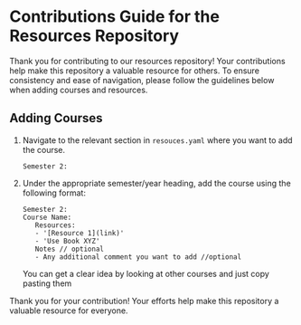 # Contributions Guide for the Resources Repository

Thank you for contributing to our resources repository! Your contributions help make this repository a valuable resource for others. To ensure consistency and ease of navigation, please follow the guidelines below when adding courses and resources.

## Adding Courses

1. Navigate to the relevant section in `resouces.yaml` where you want to add the course.

   ```
   Semester 2: 
   ```

2. Under the appropriate semester/year heading, add the course using the following format:

   ```
   Semester 2:
   Course Name:
      Resources:
      - '[Resource 1](link)'
      - 'Use Book XYZ'
      Notes // optional
      - Any additional comment you want to add //optional
   ```

   You can get a clear idea by looking at other courses and just copy pasting them

Thank you for your contribution! Your efforts help make this repository a valuable resource for everyone.
